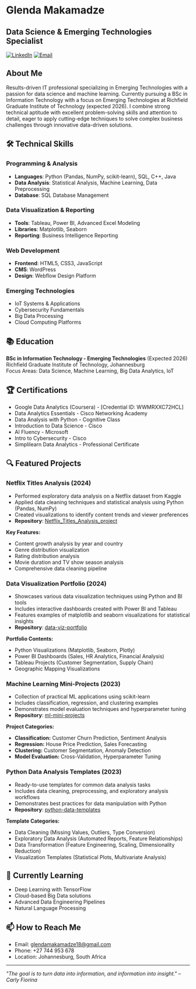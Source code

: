 # Glenda Makamadze
## Data Science & Emerging Technologies Specialist 

[![LinkedIn](https://img.shields.io/badge/LinkedIn-Connect-blue)](https://www.linkedin.com/in/glenda-makamadze/)
[![Email](https://img.shields.io/badge/Email-Contact-red)](mailto:glendamakamadze18@gmail.com)

## About Me

Results-driven IT professional specializing in Emerging Technologies with a passion for data science and machine learning. Currently pursuing a BSc in Information Technology with a focus on Emerging Technologies at Richfield Graduate Institute of Technology (expected 2026). I combine strong technical aptitude with excellent problem-solving skills and attention to detail, eager to apply cutting-edge techniques to solve complex business challenges through innovative data-driven solutions.

## 🛠️ Technical Skills

### Programming & Analysis
- **Languages**: Python (Pandas, NumPy, scikit-learn), SQL, C++, Java
- **Data Analysis**: Statistical Analysis, Machine Learning, Data Preprocessing
- **Database**: SQL Database Management

### Data Visualization & Reporting
- **Tools**: Tableau, Power BI, Advanced Excel Modeling
- **Libraries**: Matplotlib, Seaborn
- **Reporting**: Business Intelligence Reporting

### Web Development
- **Frontend**: HTML5, CSS3, JavaScript
- **CMS**: WordPress
- **Design**: Webflow Design Platform

### Emerging Technologies
- IoT Systems & Applications
- Cybersecurity Fundamentals
- Big Data Processing
- Cloud Computing Platforms

## 📚 Education

**BSc in Information Technology - Emerging Technologies** (Expected 2026)  
Richfield Graduate Institute of Technology, Johannesburg  
Focus Areas: Data Science, Machine Learning, Big Data Analytics, IoT

## 🏆 Certifications

- Google Data Analytics (Coursera) - [Credential ID: WWMRXXC72HCL]
- Data Analytics Essentials - Cisco Networking Academy
- Data Analysis with Python - Cognitive Class
- Introduction to Data Science - Cisco
- AI Fluency - Microsoft
- Intro to Cybersecurity - Cisco
- Simplilearn Data Analytics - Professional Certificate

## 🔍 Featured Projects

### Netflix Titles Analysis (2024)
- Performed exploratory data analysis on a Netflix dataset from Kaggle
- Applied data cleaning techniques and statistical analysis using Python (Pandas, NumPy)
- Created visualizations to identify content trends and viewer preferences
- **Repository**: [Netflix_Titles_Analysis_project](https://github.com/glendamakamadze/netflix-titles-analysis)

**Key Features:**
- Content growth analysis by year and country
- Genre distribution visualization
- Rating distribution analysis
- Movie duration and TV show season analysis
- Comprehensive data cleaning pipeline



### Data Visualization Portfolio (2024)
- Showcases various data visualization techniques using Python and BI tools
- Includes interactive dashboards created with Power BI and Tableau
- Features examples of matplotlib and seaborn visualizations for statistical insights
- **Repository**: [data-viz-portfolio](https://github.com/glendamakamadze/data-viz-portfolio)

**Portfolio Contents:**
- Python Visualizations (Matplotlib, Seaborn, Plotly)
- Power BI Dashboards (Sales, HR Analytics, Financial Analysis)
- Tableau Projects (Customer Segmentation, Supply Chain)
- Geographic Mapping Visualizations

### Machine Learning Mini-Projects (2023)
- Collection of practical ML applications using scikit-learn
- Includes classification, regression, and clustering examples
- Demonstrates model evaluation techniques and hyperparameter tuning
- **Repository**: [ml-mini-projects](https://github.com/glendamakamadze/ml-mini-projects)

**Project Categories:**
- **Classification:** Customer Churn Prediction, Sentiment Analysis
- **Regression:** House Price Prediction, Sales Forecasting
- **Clustering:** Customer Segmentation, Anomaly Detection
- **Model Evaluation:** Cross-Validation, Hyperparameter Tuning

### Python Data Analysis Templates (2023)
- Ready-to-use templates for common data analysis tasks
- Includes data cleaning, preprocessing, and exploratory analysis workflows
- Demonstrates best practices for data manipulation with Python
- **Repository**: [python-data-templates](https://github.com/glendamakamadze/python-data-templates)

**Template Categories:**
- Data Cleaning (Missing Values, Outliers, Type Conversion)
- Exploratory Data Analysis (Automated Reports, Feature Relationships)
- Data Transformation (Feature Engineering, Scaling, Dimensionality Reduction)
- Visualization Templates (Statistical Plots, Multivariate Analysis)

## 🌱 Currently Learning

- Deep Learning with TensorFlow
- Cloud-based Big Data solutions
- Advanced Data Engineering Pipelines
- Natural Language Processing



## 📫 How to Reach Me

- Email: glendamakamadze18@gmail.com
- Phone: +27 744 953 678
- Location: Johannesburg, South Africa

---

*"The goal is to turn data into information, and information into insight." – Carly Fiorina*
